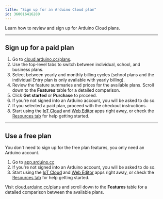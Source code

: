 ```yaml
---
title: "Sign up for an Arduino Cloud plan"
id: 360016416280
---
```


Learn how to review and sign up for Arduino Cloud plans.

---

## Sign up for a paid plan

1. Go to [cloud.arduino.cc/plans](https://cloud.arduino.cc/plans).
2. Use the top-level tabs to switch between individual, school, and business plans.
3. Select between yearly and monthly billing cycles (school plans and the individual Entry plan is only available with yearly billing).
4. Review the feature summaries and prices for the available plans. Scroll down to the **Features** table for a detailed comparison.
5. Click **Get started** or **Purchase** to proceed.
6. If you're not signed into an Arduino account, you will be asked to do so.
7. If you selected a paid plan, proceed with the checkout instructions.
8. Start using the [IoT Cloud](https://app.arduino.cc/) and [Web Editor](https://create.arduino.cc/editor) apps right away, or check the [Resources tab](https://app.arduino.cc/resources) for help getting started.

---

## Use a free plan

You don't need to sign up for the free plan features, you only need an Arduino account.

1. Go to [app.arduino.cc](https://app.arduino.cc/)
2. If you're not signed into an Arduino account, you will be asked to do so.
3. Start using the [IoT Cloud](https://app.arduino.cc/) and [Web Editor](https://create.arduino.cc/editor) apps right away, or check the [Resources tab](https://app.arduino.cc/resources) for help getting started.

Visit [cloud.arduino.cc/plans](https://cloud.arduino.cc/plans) and scroll down to the **Features** table for a detailed comparison between the available plans.
